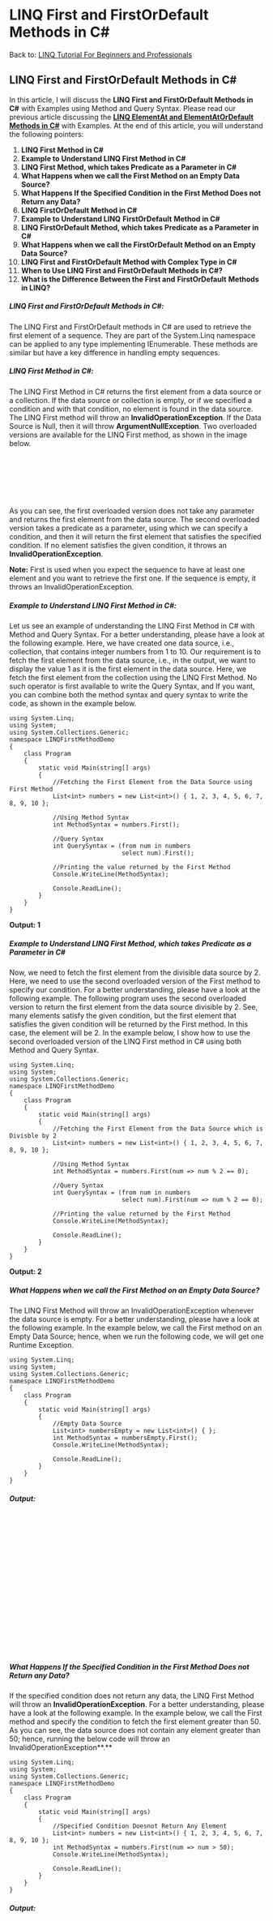 # LINQ First and FirstOrDefault Methods in C#

Back to: [LINQ Tutorial For Beginners and Professionals](https://dotnettutorials.net/course/linq/)

## **LINQ First and FirstOrDefault Methods in C#**

In this article, I will discuss the **LINQ First and FirstOrDefault Methods in C#** with Examples using Method and Query Syntax. Please read our previous article discussing the [**LINQ ElementAt and ElementAtOrDefault Methods in C#**](https://dotnettutorials.net/lesson/elementat-and-elementatordefault-in-linq/) with Examples. At the end of this article, you will understand the following pointers:

1. **LINQ First Method in C#**
2. **Example to Understand LINQ First Method in C#**
3. **LINQ First Method, which takes Predicate as a Parameter in C#**
4. **What Happens when we call the First Method on an Empty Data Source?**
5. **What Happens If the Specified Condition in the First Method Does not Return any Data?**
6. **LINQ FirstOrDefault Method in C#**
7. **Example to Understand LINQ** **FirstOrDefault** **Method in C#**
8. **LINQ FirstOrDefault Method, which takes Predicate as a Parameter in C#**
9. **What Happens when we call the FirstOrDefault Method on an Empty Data Source?**
10. **LINQ First and FirstOrDefault Method with Complex Type in C#**
11. **When to Use LINQ First and FirstOrDefault Methods in C#?**
12. **What is the Difference Between the First and** **FirstOrDefault** **Methods in LINQ?**

##### **LINQ First and FirstOrDefault Methods in C#:**

The LINQ First and FirstOrDefault methods in C# are used to retrieve the first element of a sequence. They are part of the System.Linq namespace can be applied to any type implementing IEnumerable<T>. These methods are similar but have a key difference in handling empty sequences.

##### **LINQ First Method in C#:** 

The LINQ First Method in C# returns the first element from a data source or a collection. If the data source or collection is empty, or if we specified a condition and with that condition, no element is found in the data source. The LINQ First method will throw an **InvalidOperationException**. If the Data Source is Null, then it will throw **ArgumentNullException**. Two overloaded versions are available for the LINQ First method, as shown in the image below.

![LINQ First Method in C#](data:image/svg+xml,%3Csvg%20xmlns=%22http://www.w3.org/2000/svg%22%20width=%22751%22%20height=%22132%22%3E%3C/svg%3E "LINQ First Method in C#")

As you can see, the first overloaded version does not take any parameter and returns the first element from the data source. The second overloaded version takes a predicate as a parameter, using which we can specify a condition, and then it will return the first element that satisfies the specified condition. If no element satisfies the given condition, it throws an **InvalidOperationException**.

**Note:** First is used when you expect the sequence to have at least one element and you want to retrieve the first one. If the sequence is empty, it throws an InvalidOperationException.

##### **Example to Understand LINQ First Method in C#:**

Let us see an example of understanding the LINQ First Method in C# with Method and Query Syntax. For a better understanding, please have a look at the following example. Here, we have created one data source, i.e., collection, that contains integer numbers from 1 to 10.  Our requirement is to fetch the first element from the data source, i.e., in the output, we want to display the value 1 as it is the first element in the data source. Here, we fetch the first element from the collection using the LINQ First Method. No such operator is first available to write the Query Syntax, and If you want, you can combine both the method syntax and query syntax to write the code, as shown in the example below.

```
using System.Linq;
using System;
using System.Collections.Generic;
namespace LINQFirstMethodDemo
{
    class Program
    {
        static void Main(string[] args)
        {
            //Fetching the First Element from the Data Source using First Method
            List<int> numbers = new List<int>() { 1, 2, 3, 4, 5, 6, 7, 8, 9, 10 };

            //Using Method Syntax
            int MethodSyntax = numbers.First();

            //Query Syntax
            int QuerySyntax = (from num in numbers
                               select num).First();

            //Printing the value returned by the First Method
            Console.WriteLine(MethodSyntax);

            Console.ReadLine();
        }
    }
}
```

**Output: 1**

##### **Example to Understand LINQ First Method, which takes Predicate as a Parameter in C#**

Now, we need to fetch the first element from the divisible data source by 2. Here, we need to use the second overloaded version of the First method to specify our condition. For a better understanding, please have a look at the following example. The following program uses the second overloaded version to return the first element from the data source divisible by 2. See, many elements satisfy the given condition, but the first element that satisfies the given condition will be returned by the First method. In this case, the element will be 2. In the example below, I show how to use the second overloaded version of the LINQ First method in C# using both Method and Query Syntax.

```
using System.Linq;
using System;
using System.Collections.Generic;
namespace LINQFirstMethodDemo
{
    class Program
    {
        static void Main(string[] args)
        {
            //Fetching the First Element from the Data Source which is Divisble by 2
            List<int> numbers = new List<int>() { 1, 2, 3, 4, 5, 6, 7, 8, 9, 10 };

            //Using Method Syntax
            int MethodSyntax = numbers.First(num => num % 2 == 0);

            //Query Syntax
            int QuerySyntax = (from num in numbers
                               select num).First(num => num % 2 == 0);

            //Printing the value returned by the First Method
            Console.WriteLine(MethodSyntax);

            Console.ReadLine();
        }
    }
}
```

**Output: 2**

##### **What Happens when we call the First Method on an Empty Data Source?**

The LINQ First Method will throw an InvalidOperationException whenever the data source is empty. For a better understanding, please have a look at the following example. In the example below, we call the First method on an Empty Data Source; hence, when we run the following code, we will get one Runtime Exception.

```
using System.Linq;
using System;
using System.Collections.Generic;
namespace LINQFirstMethodDemo
{
    class Program
    {
        static void Main(string[] args)
        {
            //Empty Data Source
            List<int> numbersEmpty = new List<int>() { };
            int MethodSyntax = numbersEmpty.First();
            Console.WriteLine(MethodSyntax);
            
            Console.ReadLine();
        }
    }
}
```

###### **Output:**

![What Happens when we call the First Method on Empty Data Source?](data:image/svg+xml,%3Csvg%20xmlns=%22http://www.w3.org/2000/svg%22%20width=%22608%22%20height=%22317%22%3E%3C/svg%3E "What Happens when we call the First Method on Empty Data Source?")

##### **What Happens If the Specified Condition in the First Method Does not Return any Data?**

If the specified condition does not return any data, the LINQ First Method will throw an **InvalidOperationException**. For a better understanding, please have a look at the following example. In the example below, we call the First method and specify the condition to fetch the first element greater than 50. As you can see, the data source does not contain any element greater than 50; hence, running the below code will throw an InvalidOperationException**.**

```
using System.Linq;
using System;
using System.Collections.Generic;
namespace LINQFirstMethodDemo
{
    class Program
    {
        static void Main(string[] args)
        {
            //Specified Condition Doesnot Return Any Element
            List<int> numbers = new List<int>() { 1, 2, 3, 4, 5, 6, 7, 8, 9, 10 };
            int MethodSyntax = numbers.First(num => num > 50);
            Console.WriteLine(MethodSyntax);

            Console.ReadLine();
        }
    }
}
```

###### **Output:**

![What Happens If the Specified Condition in the First Method Does not Return any Data](data:image/svg+xml,%3Csvg%20xmlns=%22http://www.w3.org/2000/svg%22%20width=%22952%22%20height=%22337%22%3E%3C/svg%3E "What Happens If the Specified Condition in the First Method Does not Return any Data")

**Note:** If you don’t want that Invalid Operation Exception. Instead, if you want a default value based on the data type, you need to use the LINQ FirstOrDefault method. For the reference types, the default value is NULL, and for the value types, the default value depends on the actual data type. For example, for numeric data types, it is 0. For string data types, it is null, and for boolean data types, it is False.

##### **LINQ FirstOrDefault Method in C#:**

The LINQ FirstOrDefault Method in C# exactly does the same thing as the LINQ First method except that this method does not throw the InvalidOperationException exception when the data source is empty or when the specified condition does not match with any element in the data source. In such cases, it will return the default value based on the data type of the data source. If the Data Source is Null, then like the First Method, it will also throw ArgumentNullException. Like the First method, two overloaded versions are available for the FirstOrDefault method, as shown below.

![First and FirstOrDefault Methods in Linq](data:image/svg+xml,%3Csvg%20xmlns=%22http://www.w3.org/2000/svg%22%20width=%22812%22%20height=%22108%22%3E%3C/svg%3E "First and FirstOrDefault Methods in Linq")

**First Overloaded Version:** It returns the first element of a sequence or a default value if the sequence contains no elements.
**First Overloaded Version:** It returns the first element of the sequence that satisfies the given condition or a default value if no such element is found in the data source or if the data source is empty.

##### **Example to Understand LINQ** **FirstOrDefault** **Method in C#.**

Let us see an example to Understand the LINQ FirstOrDefault Method in C# with both Method and Query Syntax. Our requirement is to fetch the First Element from the Data Source using the FirstOrDefault Method. For a better understanding, please have a look at the following example. Here, we have created one data source that contains integer numbers from 1 to 10. Then, we need to fetch the first element from the collection using the FirstOrDefault method. There is no such operator called FirstOrDefault available to write the Query Syntax. You can combine the method syntax and query syntax to write the code, as shown in the example below.

```
using System.Linq;
using System;
using System.Collections.Generic;
namespace LINQFirstOrDefaultMethodDemo
{
    class Program
    {
        static void Main(string[] args)
        {
            List<int> numbers = new List<int>() { 1, 2, 3, 4, 5, 6, 7, 8, 9, 10 };

            //Using Method Syntax
            int MethodSyntax = numbers.FirstOrDefault();
            
            //Using Query Syntax
            int QuerySyntax = (from num in numbers
                               select num).FirstOrDefault();

            Console.WriteLine(MethodSyntax);

            Console.ReadLine();
        }
    }
}
```

**Output: 1**

**Note:** FirstOrDefault is similar to First but returns a default value (like null for reference types, 0 for numeric types) instead of throwing an exception if the sequence is empty.

##### **Example to Understand LINQ FirstOrDefault Method, which takes Predicate as a Parameter in C#**

We need to fetch the first element from the data source greater than 5. Here, we need to use the second overloaded version of the FirstOrDefault method to specify our condition.

For a better understanding, please have a look at the following example. The following program uses the second overloaded version of the LINQ FirstOrDefault to return the first element from the data source, which is greater than 5. Many elements satisfy the given condition, but the first element satisfies the given condition is 6, which will be returned by the FirstOrDefault method. In the example below, I show how to use the second overloaded version of the LINQ FirstOrDefault method in C# using both Method and Query Syntax.

```
using System.Linq;
using System;
using System.Collections.Generic;
namespace LINQFirstOrDefaultMethodDemo
{
    class Program
    {
        static void Main(string[] args)
        {
            List<int> numbers = new List<int>() { 1, 2, 3, 4, 5, 6, 7, 8, 9, 10 };

            //Using Method Syntax
            int MethodSyntax = numbers.FirstOrDefault(num => num > 5);
            
            //Using Query Syntax
            int QuerySyntax = (from num in numbers
                               select num).FirstOrDefault(num => num > 5);

            Console.WriteLine(MethodSyntax);

            Console.ReadLine();
        }
    }
}
```

**Output: 6**

##### **What Happens when we call the FirstOrDefault Method on an Empty Data Source or when the condition does not satisfy any element?**

The LINQ FirstOrDefault Method will not throw an InvalidOperationException whenever the data source is empty. **** Instead, it will return a default value based on the data type. Similarly, if no elements are found with the given condition, it will not throw any exception. Instead, it will return the default value based on the data type.

For a better understanding, please have a look at the following example. In the below example, we have created two data sources. The first data source contains no item; we are trying to fetch the first element here. The second data source contains 10 elements from the numbers 1 to 10. We are trying to retrieve the first element greater than 50 from this data source.

```
using System.Linq;
using System;
using System.Collections.Generic;
namespace LINQFirstOrDefaultMethodDemo
{
    class Program
    {
        static void Main(string[] args)
        {
            //Empty Data Source
            List<int> numbersEmpty = new List<int>();

            //Using Method Syntax
            int MethodSyntax1 = numbersEmpty.FirstOrDefault();
            
            //Using Query Syntax
            int QuerySyntax1 = (from num in numbersEmpty
                               select num).FirstOrDefault();

            Console.WriteLine(MethodSyntax1);
            
            //Specified condition doesnot return any element
            List<int> numbers = new List<int>() { 1, 2, 3, 4, 5, 6, 7, 8, 9, 10 };

            //Using Method Syntax
            int MethodSyntax2 = numbers.FirstOrDefault(num => num > 50);
            
            //Using Query Syntax
            int QuerySyntax2 = (from num in numbers
                               select num).FirstOrDefault(num => num > 50);

            Console.WriteLine(MethodSyntax2);

            Console.ReadLine();
        }
    }
}

```

Here, it will print the values as 0 and 0. This is because the data source contains integers. The default for integers is 0.

##### **Key Points to Remember:**

- Use First when you are sure the sequence contains at least one element and you want an exception to be thrown if it’s empty.
- Use FirstOrDefault when you want to avoid exceptions on empty sequences and are okay with getting a default value instead.
- Both methods can be used with or without a predicate to specify a condition for the element to meet.
- These methods are often used when you need to access the first element of a collection quickly or the first element that meets a certain condition and is particularly useful for querying data from in-memory collections or databases via LINQ to SQL or Entity Framework.

##### **LINQ First and FirstOrDefault Method with Complex Type in C#:**

Let us see an example of using LINQ First and FirstOrDefault Method with Complex Type in C#. For this, we are going to use the following Employee class. So, first, create a class file with the name **Employee.cs** and then copy and paste the following code into it. It is a simple class with 4 properties and one method to return a collection of employees.

```
using System.Collections.Generic;
namespace LINQFirstOrDefaultMethodDemo
{
    public class Employee
    {
        public int ID { get; set; }
        public string Name { get; set; }
        public string Gender { get; set; }
        public int Salary { get; set; }

        public static List<Employee> GetAllEmployees()
        {
            return new List<Employee>()
            {
                new Employee { ID = 1, Name = "Preety", Salary = 10000, Gender = "Female"},
                new Employee { ID = 2, Name = "Priyanka", Salary =20000, Gender = "Female"},
                new Employee { ID = 3, Name = "Anurag", Salary = 35000, Gender = "Male"},
                new Employee { ID = 4, Name = "Pranaya", Salary = 45000, Gender = "Male"},
                new Employee { ID = 5, Name = "Hina", Salary = 10000, Gender = "Female"},
                new Employee { ID = 6, Name = "Sambit", Salary = 30000, Gender = "Male"},
                new Employee { ID = 7, Name = "Mahesh", Salary = 35600, Gender = "Male"}
            };
        }
    }
}
```

##### **Example to Understand LINQ First Method with Complex Type in C#:**

The following example shows how to use the LINQ First method (both overloaded versions) with Complex Type. The following Example code is self-explained, so please go through the comment lines for a better understanding.

```
using System.Linq;
using System;
using System.Collections.Generic;
namespace LINQFirstOrDefaultMethodDemo
{
    class Program
    {
        static void Main(string[] args)
        {
            //Data Source
            List<Employee> listEmployees = Employee.GetAllEmployees();

            //Fetching the First Employee from listEmployees Collection
            Employee Employee1 = listEmployees.First();
            Console.WriteLine($"{Employee1.ID}, {Employee1.Name}, {Employee1.Gender}, {Employee1.Salary}");

            //Fetch the First Employee where the Gender is Male
            Employee Employee2 = listEmployees.First(emp => emp.Gender == "Male");
            Console.WriteLine($"{Employee2.ID}, {Employee2.Name}, {Employee2.Gender}, {Employee2.Salary}");

            //Fetch the First Employee where the Salary is less than 30000
            Employee Employee3 = listEmployees.First(emp => emp.Salary < 30000);
            Console.WriteLine($"{Employee3.ID}, {Employee3.Name}, {Employee3.Gender}, {Employee3.Salary}");

            Console.ReadLine();
        }
    }
}
```

###### **Output:**

![Example to Understand LINQ First Method with Complex Type in C#](data:image/svg+xml,%3Csvg%20xmlns=%22http://www.w3.org/2000/svg%22%20width=%22303%22%20height=%2283%22%3E%3C/svg%3E "Example to Understand LINQ First Method with Complex Type in C#")

##### **Example to Understand LINQ FirstOrDefault Method with Complex Type in C#:**

The following example shows how to use the LINQ FirstOrDefault method (both overloaded versions) with Complex Type. The following Example code is self-explained, so please go through the comment lines for a better understanding.

```
using System.Linq;
using System;
using System.Collections.Generic;
namespace LINQFirstOrDefaultMethodDemo
{
    class Program
    {
        static void Main(string[] args)
        {
            //Data Source
            List<Employee> listEmployees = Employee.GetAllEmployees();

            //Fetching the First Employee from listEmployees Collection
            Employee Employee1 = listEmployees.FirstOrDefault();
            Console.WriteLine($"{Employee1.ID}, {Employee1.Name}, {Employee1.Gender}, {Employee1.Salary}");

            //Fetch the First Employee where the Gender is Female
            Employee Employee2 = listEmployees.FirstOrDefault(emp => emp.Gender == "Female");
            Console.WriteLine($"{Employee2.ID}, {Employee2.Name}, {Employee2.Gender}, {Employee2.Salary}");

            //Fetch the First Employee where the Salary is greater than 30000
            Employee Employee3 = listEmployees.First(emp => emp.Salary > 30000);
            Console.WriteLine($"{Employee3.ID}, {Employee3.Name}, {Employee3.Gender}, {Employee3.Salary}");

            Console.ReadLine();
        }
    }
}
```

###### **Output:**

![Example to Understand LINQ FirstOrDefault Method with Complex Type in C#](data:image/svg+xml,%3Csvg%20xmlns=%22http://www.w3.org/2000/svg%22%20width=%22302%22%20height=%2282%22%3E%3C/svg%3E "Example to Understand LINQ FirstOrDefault Method with Complex Type in C#")

##### **When to Use LINQ First and FirstOrDefault Methods in C#?**

The LINQ First and FirstOrDefault methods in C# are used in different scenarios based on the nature of the data being queried and the operation’s specific requirements. Here’s when to use each:

##### **When to Use LINQ First Method in C#:**

**Use First when:**

- **You Expect at Least One Element:** When you’re confident that the collection contains at least one element that meets the condition, you want to retrieve it.
- **You Want an Exception on Empty Sequences:** If the sequence is empty or no element matches the condition, First throws an InvalidOperationException. Use it to handle such cases as exceptional conditions in your logic explicitly.
- **Querying Non-empty Data Sets:** In scenarios like database queries where the dataset is known to be non-empty and you need the first row of the result set.
- **Ensuring Data Presence:** In validation scenarios, where the absence of data should trigger an error or an exceptional condition.

##### **When to Use LINQ FirstOrDefault Method in C#:**

**Use FirstOrDefault when:**

- **Empty Sequences are Common:** When working with potentially empty collections or when an element might not meet the condition, and you want to handle such cases without exceptions.
- **Default Value Handling:** If you need a default value (like null for reference types, 0 for integers) in case of no matching element or an empty sequence.
- **Optional Data Retrieval:** In scenarios where the data is optional, the absence of data should not be considered an error.
- **Safe Queries:** When you prefer a safe approach that avoids exceptions if the sequence is empty or no element matches the condition.

Both methods can be used with or without a predicate. The choice between First and FirstOrDefault often depends on the specific requirements of your application logic, especially how you want to handle empty collections or the absence of elements that match a condition. 

##### **What is the Difference Between the First and FirstOrDefault Methods in LINQ?**

Both First and FirstOrDefault methods in LINQ are used to return the first element from a data source. But if the data source is empty or the specified condition does not return any data, then the First method will throw an exception while the FirstOrDefault method will not throw an exception; instead, it returns a default value based on the element’s data type.

The difference between the LINQ methods First and FirstOrDefault in C# lies in how they handle empty sequences or sequences where no elements satisfy the given condition:

###### **First Method:**

- **Behavior:** Returns the first element of a sequence or the first element that satisfies a specified condition.
- **Exception Handling:** If the sequence is empty or no element satisfies the condition, First throws an InvalidOperationException.
- **Use Case:** Use First when you are certain that the sequence contains at least one element or at least one element meets the condition. It’s appropriate when an empty sequence or the absence of a matching element is considered an exceptional condition in your application logic.

###### **FirstOrDefault Method:**

- **Behavior:** Returns the first element of a sequence or the first element that satisfies a specified condition. If the sequence is empty or no element satisfies the condition, it returns the default value for the element type (null for reference types, 0 for numeric types, etc.).
- **Exception Handling:** Does not throw an exception for an empty sequence or if no element satisfies the condition.
- **Use Case:** Use FirstOrDefault when an empty sequence or the absence of a matching element is a normal or expected scenario. It is safer to avoid exceptions when you are unsure if the sequence contains any elements or if any element satisfies the condition.

In the next article, I will discuss the [**LINQ Last and LastOrDefault Methods in C#**](https://dotnettutorials.net/lesson/last-and-lastordefault-methods-in-linq/) with Examples. In this article, I try to explain the First and FirstOrDefault method with some examples. I hope you understand the need and use of these two First and FirstOrDefault methods in C#.

[![dotnettutorials 1280x720](data:image/svg+xml,%3Csvg%20xmlns=%22http://www.w3.org/2000/svg%22%20width=%221280%22%20height=%22720%22%3E%3C/svg%3E)](https://dotnettutorials.net/pranaya-rout/)

[Dot Net Tutorials](https://dotnettutorials.net/pranaya-rout/)

**About the Author: Pranaya Rout**

Pranaya Rout has published more than 3,000 articles in his 11-year career. Pranaya Rout has very good experience with Microsoft Technologies, Including C#, VB, ASP.NET MVC, ASP.NET Web API, EF, EF Core, ADO.NET, LINQ, SQL Server, MYSQL, Oracle, ASP.NET Core, Cloud Computing, Microservices, Design Patterns and still learning new technologies.

https://www.facebook.com/tutorialsdotnet/http://www.linkedin.com/in/pranaya-routhttps://twitter.com/RoutPranayahttps://www.youtube.com/@DotNetTutorialshttps://wa.me/917021801173https://t.me/dotnettutorials

[Previous Lesson
LINQ ElementAt and ElementAtOrDefault Method
Lesson 45 within section LINQ Basics.](https://dotnettutorials.net/lesson/elementat-and-elementatordefault-in-linq/)

[Next Lesson
LINQ Last and LastOrDefault Methods in C#
Lesson 47 within section LINQ Basics.](https://dotnettutorials.net/lesson/last-and-lastordefault-methods-in-linq/)

### Leave a Reply [Cancel reply](/lesson/first-and-firstordefault-methods-in-linq/#respond)

Your email address will not be published. Required fields are marked \*

Comment \* 

Name\*

Email\*

Website

---